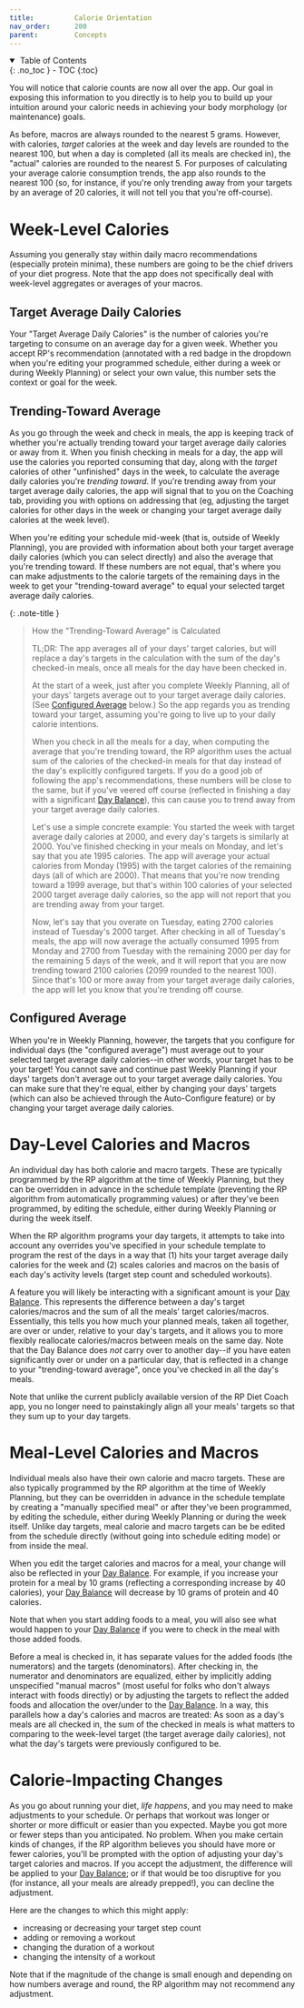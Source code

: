 ```yaml
---
title:          Calorie Orientation
nav_order:      200
parent:         Concepts
---
```


<details open markdown="block">
  <summary>
    &nbsp;Table of Contents
  </summary>
{: .no_toc }
- TOC
{:toc}
</details>

You will notice that calorie counts are now all over the app. Our goal in exposing this information to you directly is to help you to build up your intuition around your caloric needs in achieving your body morphology (or maintenance) goals.

As before, macros are always rounded to the nearest 5 grams. However, with calories, _target_ calories at the week and day levels are rounded to the nearest 100, but when a day is completed (all its meals are checked in), the "actual" calories are rounded to the nearest 5. For purposes of calculating your average calorie consumption trends, the app also rounds to the nearest 100 (so, for instance, if you're only trending away from your targets by an average of 20 calories, it will not tell you that you're off-course).

# Week-Level Calories

Assuming you generally stay within daily macro recommendations (especially protein minima), these numbers are going to be the chief drivers of your diet progress. Note that the app does not specifically deal with week-level aggregates or averages of your macros.

## Target Average Daily Calories

Your "Target Average Daily Calories" is the number of calories you're targeting to consume on an average day for a given week. Whether you accept RP's recommendation (annotated with a red badge in the dropdown when you're editing your programmed schedule, either during a week or during Weekly Planning) or select your own value, this number sets the context or goal for the week.

## Trending-Toward Average

As you go through the week and check in meals, the app is keeping track of whether you're actually trending toward your target average daily calories or away from it. When you finish checking in meals for a day, the app will use the calories you reported consuming that day, along with the _target_ calories of other "unfinished" days in the week, to calculate the average daily calories you're _trending toward_. If you're trending away from your target average daily calories, the app will signal that to you on the Coaching tab, providing you with options on addressing that (eg, adjusting the target calories for other days in the week or changing your target average daily calories at the week level).

When you're editing your schedule mid-week (that is, outside of Weekly Planning), you are provided with information about both your target average daily calories (which you can select directly) and also the average that you're trending toward. If these numbers are not equal, that's where you can make adjustments to the calorie targets of the remaining days in the week to get your "trending-toward average" to equal your selected target average daily calories.

{: .note-title }
> How the "Trending-Toward Average" is Calculated
> 
> TL;DR: The app averages all of your days' target calories, but will replace a day's targets in the calculation with the sum of the day's checked-in meals, once all meals for the day have been checked in.
> 
> At the start of a week, just after you complete Weekly Planning, all of your days' targets average out to your target average daily calories. (See [Configured Average](#configured-average) below.) So the app regards you as trending toward your target, assuming you're going to live up to your daily calorie intentions.
> 
> When you check in all the meals for a day, when computing the average that you're trending toward, the RP algorithm uses the actual sum of the calories of the checked-in meals for that day instead of the day's explicitly configured targets. If you do a good job of following the app's recommendations, these numbers will be close to the same, but if you've veered off course (reflected in finishing a day with a significant [Day Balance](/diet/features/#day-balance)), this can cause you to trend away from your target average daily calories.
>
> Let's use a simple concrete example: You started the week with target average daily calories at 2000, and every day's targets is similarly at 2000. You've finished checking in your meals on Monday, and let's say that you ate 1995 calories. The app will average your actual calories from Monday (1995) with the target calories of the remaining days (all of which are 2000). That means that you're now trending toward a 1999 average, but that's within 100 calories of your selected 2000 target average daily calories, so the app will not report that you are trending away from your target.
>
> Now, let's say that you overate on Tuesday, eating 2700 calories instead of Tuesday's 2000 target. After checking in all of Tuesday's meals, the app will now average the actually consumed 1995 from Monday and 2700 from Tuesday with the remaining 2000 per day for the remaining 5 days of the week, and it will report that you are now trending toward 2100 calories (2099 rounded to the nearest 100). Since that's 100 or more away from your target average daily calories, the app will let you know that you're trending off course.

## Configured Average

When you're in Weekly Planning, however, the targets that you configure for individual days (the "configured average") must average out to your selected target average daily calories--in other words, your target has to be your target! You cannot save and continue past Weekly Planning if your days' targets don't average out to your target average daily calories. You can make sure that they're equal, either by changing your days' targets (which can also be achieved through the Auto-Configure feature) or by changing your target average daily calories.

# Day-Level Calories and Macros

An individual day has both calorie and macro targets. These are typically programmed by the RP algorithm at the time of Weekly Planning, but they can be overridden in advance in the schedule template (preventing the RP algorithm from automatically programming values) or after they've been programmed, by editing the schedule, either during Weekly Planning or during the week itself.

When the RP algorithm programs your day targets, it attempts to take into account any overrides you've specified in your schedule template to program the rest of the days in a way that (1) hits your target average daily calories for the week and (2) scales calories and macros on the basis of each day's activity levels (target step count and scheduled workouts).

A feature you will likely be interacting with a significant amount is your [Day Balance](/diet/features/#day-balance). This represents the difference between a day's target calories/macros and the sum of all the meals' target calories/macros. Essentially, this tells you how much your planned meals, taken all together, are over or under, relative to your day's targets, and it allows you to more flexibly reallocate calories/macros between meals on the same day. Note that the Day Balance does _not_ carry over to another day--if you have eaten significantly over or under on a particular day, that is reflected in a change to your "trending-toward average", once you've checked in all the day's meals.

Note that unlike the current publicly available version of the RP Diet Coach app, you no longer need to painstakingly align all your meals' targets so that they sum up to your day targets.

# Meal-Level Calories and Macros

Individual meals also have their own calorie and macro targets. These are also typically programmed by the RP algorithm at the time of Weekly Planning, but they can be overridden in advance in the schedule template by creating a "manually specified meal" or after they've been programmed, by editing the schedule, either during Weekly Planning or during the week itself. Unlike day targets, meal calorie and macro targets can be be edited from the schedule directly (without going into schedule editing mode) or from inside the meal.

When you edit the target calories and macros for a meal, your change will also be reflected in your [Day Balance](/diet/features/#day-balance). For example, if you increase your protein for a meal by 10 grams (reflecting a corresponding increase by 40 calories), your [Day Balance](/diet/features/#day-balance) will decrease by 10 grams of protein and 40 calories.

Note that when you start adding foods to a meal, you will also see what would happen to your [Day Balance](/diet/features/#day-balance) if you were to check in the meal with those added foods.

Before a meal is checked in, it has separate values for the added foods (the numerators) and the targets (denominators). After checking in, the numerator and denominators are equalized, either by implicitly adding unspecified "manual macros" (most useful for folks who don't always interact with foods directly) or by adjusting the targets to reflect the added foods and allocation the over/under to the [Day Balance](/diet/features/#day-balance). In a way, this parallels how a day's calories and macros are treated: As soon as a day's meals are all checked in, the sum of the checked in meals is what matters to comparing to the week-level target (the target average daily calories), not what the day's targets were previously configured to be.

# Calorie-Impacting Changes

As you go about running your diet, _life happens_, and you may need to make adjustments to your schedule. Or perhaps that workout was longer or shorter or more difficult or easier than you expected. Maybe you got more or fewer steps than you anticipated. No problem. When you make certain kinds of changes, if the RP algorithm believes you should have more or fewer calories, you'll be prompted with the option of adjusting your day's target calories and macros. If you accept the adjustment, the difference will be applied to your [Day Balance](/diet/features/#day-balance); or if that would be too disruptive for you (for instance, all your meals are already prepped!), you can decline the adjustment.

Here are the changes to which this might apply:
* increasing or decreasing your target step count
* adding or removing a workout
* changing the duration of a workout
* changing the intensity of a workout

Note that if the magnitude of the change is small enough and depending on how numbers average and round, the RP algorithm may not recommend any adjustment.